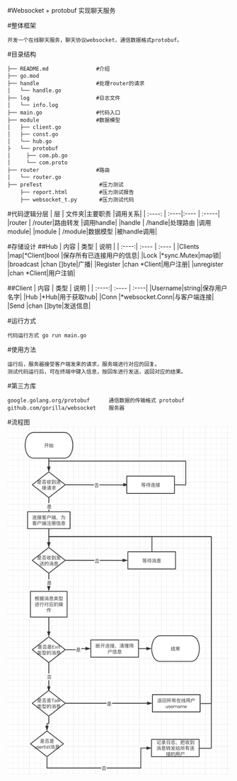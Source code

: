 #Websocket + protobuf 实现聊天服务

#整体框架
```
开发一个在线聊天服务，聊天协议websocket，通信数据格式protobuf。
```

#目录结构
```
├── README.md               #介绍
├── go.mod
├── handle                  #处理router的请求
│   └── handle.go
├── log                     #日志文件
│   └── info.log
├── main.go                 #代码入口
├── module                  #数据模型
│   ├── client.go
│   ├── const.go
│   └── hub.go
├   └── protobuf                        
│     ├── com.pb.go
│     └── com.proto
├── router                  #路由
│   └── router.go
├── preTest                  #压力测试
    ├── report.html          #压力测试报告
    ├── websocket_t.py       #压力测试代码

```

#代码逻辑分层
| 层     | 文件夹|主要职责 |调用关系|
| :----: | :----|:---- | :-----|
|router  | /router|路由转发 |调用handle|
|handle  | /handle|处理路由 |调用module|
|module  | /module|数据模型 |被handle调用|

#存储设计
##Hub
| 内容 | 类型 |  说明 |
| :----:| :---- | :---- |
|Clients |map[*Client]bool |保存所有已连接用户的信息|
|Lock |*sync.Mutex|map锁|
|broadcast  |chan []byte|广播|
|Register   |chan *Client|用户注册|
|unregister |chan *Client|用户注销|

##Client
| 内容 | 类型 |  说明 |
| :----:| :---- | :----|
|Username|string|保存用户名字|
|Hub |*Hub|用于获取hub|
|Conn |*websocket.Conn|与客户端连接|
|Send |chan []byte|发送信息|

#运行方式

```
代码运行方式 go run main.go
```

#使用方法
```
运行后，服务器接受客户端发来的请求，服务端进行对应的回复。
测试代码运行后，可在终端中键入信息，按回车进行发送，返回对应的结果。
```

#第三方库
```
google.golang.org/protobuf      通信数据的传输格式 protobuf
github.com/gorilla/websocket    服务器
```

#流程图
![xxx](picture/flow.png)


